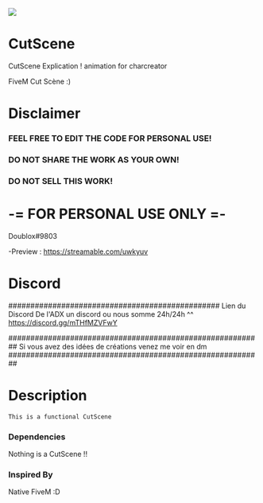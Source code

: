 <a href="https://hits.seeyoufarm.com"><img src="https://hits.seeyoufarm.com/api/count/incr/badge.svg?url=https%3A%2F%2Fgithub.com%2FDoublox%2FCutScene%2F&count_bg=%238C1134&title_bg=%23555555&icon=&icon_color=%23F10303&title=hits&edge_flat=false"/></a>

# CutScene
CutScene Explication !
animation for charcreator 

FiveM Cut Scène  :)
# Disclaimer
### FEEL FREE TO EDIT THE CODE FOR PERSONAL USE!
### DO NOT SHARE THE WORK AS YOUR OWN!
### DO NOT SELL THIS WORK!
# -= FOR PERSONAL USE ONLY =-

Doublox#9803


-Preview : https://streamable.com/uwkyuv


# Discord 

################################################
Lien du Discord De l'ADX un discord ou nous somme 24h/24h  ^^
https://discord.gg/mTHfMZVFwY

##########################################################
Si vous avez des idées de créations venez me voir en dm
##########################################################

# Description 
```
This is a functional CutScene
```

### Dependencies

Nothing is a CutScene !!

### Inspired By
Native FiveM :D


